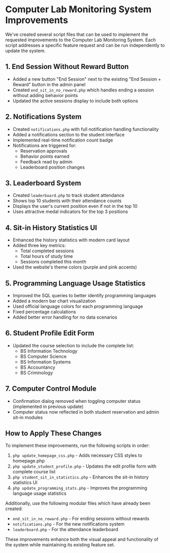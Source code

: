# Computer Lab Monitoring System Improvements

We've created several script files that can be used to implement the requested improvements to the Computer Lab Monitoring System. Each script addresses a specific feature request and can be run independently to update the system.

## 1. End Session Without Reward Button

- Added a new button "End Session" next to the existing "End Session + Reward" button in the admin panel
- Created `end_sit_in_no_reward.php` which handles ending a session without adding behavior points
- Updated the active sessions display to include both options

## 2. Notifications System

- Created `notifications.php` with full notification handling functionality
- Added a notifications section to the student interface
- Implemented real-time notification count badge
- Notifications are triggered for:
  - Reservation approvals
  - Behavior points earned
  - Feedback read by admin
  - Leaderboard position changes

## 3. Leaderboard System

- Created `leaderboard.php` to track student attendance
- Shows top 10 students with their attendance counts
- Displays the user's current position even if not in the top 10
- Uses attractive medal indicators for the top 3 positions

## 4. Sit-in History Statistics UI

- Enhanced the history statistics with modern card layout
- Added three key metrics:
  - Total completed sessions
  - Total hours of study time
  - Sessions completed this month
- Used the website's theme colors (purple and pink accents)

## 5. Programming Language Usage Statistics

- Improved the SQL queries to better identify programming languages
- Added a modern bar chart visualization
- Used official language colors for each programming language
- Fixed percentage calculations
- Added better error handling for no data scenarios

## 6. Student Profile Edit Form

- Updated the course selection to include the complete list:
  - BS Information Technology
  - BS Computer Science
  - BS Information Systems
  - BS Accountancy
  - BS Criminology

## 7. Computer Control Module

- Confirmation dialog removed when toggling computer status (implemented in previous update)
- Computer status now reflected in both student reservation and admin sit-in modules

## How to Apply These Changes

To implement these improvements, run the following scripts in order:

1. `php update_homepage_css.php` - Adds necessary CSS styles to homepage.php
2. `php update_student_profile.php` - Updates the edit profile form with complete course list
3. `php student_sit_in_statistics.php` - Enhances the sit-in history statistics UI
4. `php update_programming_stats.php` - Improves the programming language usage statistics

Additionally, use the following modular files which have already been created:
- `end_sit_in_no_reward.php` - For ending sessions without rewards
- `notifications.php` - For the new notifications system
- `leaderboard.php` - For the attendance leaderboard

These improvements enhance both the visual appeal and functionality of the system while maintaining its existing feature set. 